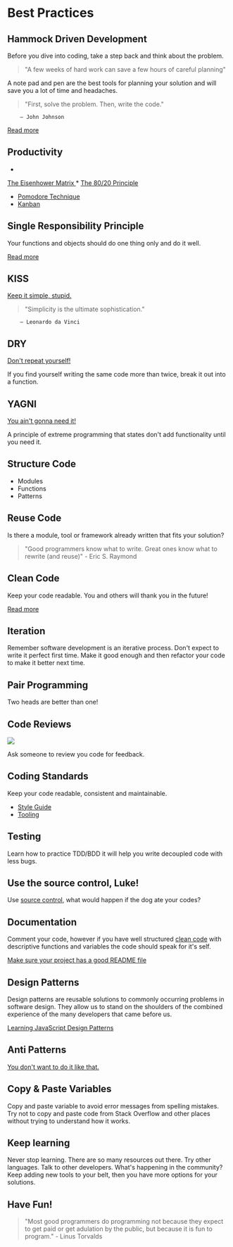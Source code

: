 # Best Practices

## Hammock Driven Development
Before you dive into coding, take a step back and think about the problem.


> "A few weeks of hard work can save a few hours of careful planning"

A note pad and pen are the best tools for planning your solution and will save you a lot of time and headaches.


> "First, solve the problem. Then, write the code."

        — John Johnson



[Read more
](https://data-sorcery.org/2010/12/29/hammock-driven-dev/)

## Productivity

* 
[The Eisenhower Matrix
](http://www.eisenhower.me/eisenhower-matrix/)
* 
[The 80/20 Principle
](https://en.wikipedia.org/wiki/Pareto_principle)
* [Pomodore Technique](http://cirillocompany.de/pages/pomodoro-technique)
* [Kanban](https://www.atlassian.com/agile/kanban)

## Single Responsibility Principle
Your functions and objects should do one thing only and do it well.

[Read more
](https://en.wikipedia.org/wiki/Single_responsibility_principle)

## KISS
[Keep it simple, stupid.](https://en.wikipedia.org/wiki/KISS_principle)



> "Simplicity is the ultimate sophistication."

        — Leonardo da Vinci


## DRY
[Don't repeat yourself!](https://en.wikipedia.org/wiki/Don't_repeat_yourself)  

If you find yourself writing the same code more than twice, break it out into a function.

## YAGNI
[You ain't gonna need it!](https://en.wikipedia.org/wiki/You_aren't_gonna_need_it)  

A principle of extreme programming that states don't add functionality until you need it.

## Structure Code
* Modules
* Functions
* Patterns

## Reuse Code
Is there a module, tool or framework already written that fits your solution?


> "Good programmers know what to write. Great ones know what to rewrite (and reuse)"
        - Eric S. Raymond

## Clean Code
Keep your code readable.  You and others will thank you in the future!

[Read more
](http://ricardogeek.com/docs/clean_code.pdf)

## Iteration
Remember software development is an iterative process.  Don't expect to write it perfect first time.  Make it good enough and then refactor your code to make it better next time.

## Pair Programming
Two heads are better than one!

## Code Reviews
![](https://blog.codinghorror.com/content/images/uploads/2009/02/6a0120a85dcdae970b012877707a45970c-pi.png)

Ask someone to review you code for feedback. 


## Coding Standards
Keep your code readable, consistent and maintainable.

* [Style Guide](https://github.com/rwaldron/idiomatic.js)
* [Tooling](http://eslint.org/) 

## Testing
Learn how to practice TDD/BDD it will help you write decoupled code with less bugs.

## Use the source control, Luke!
Use [source control](https://javascript101.gitbooks.io/guide/content/version_control.html), what would happen if the dog ate your codes?

## Documentation
Comment your code, however if you have well structured [clean code](http://ricardogeek.com/docs/clean_code.pdf) with descriptive functions and variables the code should speak for it's self.

[Make sure your project has a good README file
](https://github.com/noffle/art-of-readme)

## Design Patterns
Design patterns are reusable solutions to commonly occurring problems in software design.  They allow us to stand on the shoulders of the combined experience of the many developers that came before us.

[Learning JavaScript Design Patterns
](https://addyosmani.com/resources/essentialjsdesignpatterns/book/#facadepatternjavascript)

## Anti Patterns
[You don't want to do it like that.](https://sourcemaking.com/antipatterns/software-development-antipatterns)

## Copy & Paste Variables
Copy and paste variable to avoid error messages from spelling mistakes.  Try not to copy and paste code from Stack Overflow and other places without trying to understand how it works.

## Keep learning
Never stop learning.  There are so many resources out there.  Try other languages.  Talk to other developers.  What's happening in the community?  Keep adding new tools to your belt, then you have more options for your solutions.

## Have Fun!

> "Most good programmers do programming not because they expect to get paid or get adulation by the public, but because it is fun to program." 
        - Linus Torvalds


